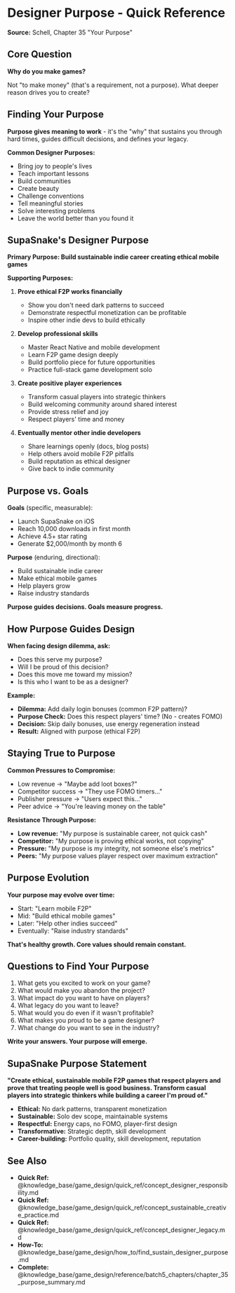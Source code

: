# Designer Purpose - Quick Reference

**Source:** Schell, Chapter 35 "Your Purpose"

## Core Question

**Why do you make games?**

Not "to make money" (that's a requirement, not a purpose). What deeper reason drives you to create?

## Finding Your Purpose

**Purpose gives meaning to work** - it's the "why" that sustains you through hard times, guides difficult decisions, and defines your legacy.

**Common Designer Purposes:**
- Bring joy to people's lives
- Teach important lessons
- Build communities
- Create beauty
- Challenge conventions
- Tell meaningful stories
- Solve interesting problems
- Leave the world better than you found it

## SupaSnake's Designer Purpose

**Primary Purpose: Build sustainable indie career creating ethical mobile games**

**Supporting Purposes:**
1. **Prove ethical F2P works financially**
   - Show you don't need dark patterns to succeed
   - Demonstrate respectful monetization can be profitable
   - Inspire other indie devs to build ethically

2. **Develop professional skills**
   - Master React Native and mobile development
   - Learn F2P game design deeply
   - Build portfolio piece for future opportunities
   - Practice full-stack game development solo

3. **Create positive player experiences**
   - Transform casual players into strategic thinkers
   - Build welcoming community around shared interest
   - Provide stress relief and joy
   - Respect players' time and money

4. **Eventually mentor other indie developers**
   - Share learnings openly (docs, blog posts)
   - Help others avoid mobile F2P pitfalls
   - Build reputation as ethical designer
   - Give back to indie community

## Purpose vs. Goals

**Goals** (specific, measurable):
- Launch SupaSnake on iOS
- Reach 10,000 downloads in first month
- Achieve 4.5+ star rating
- Generate $2,000/month by month 6

**Purpose** (enduring, directional):
- Build sustainable indie career
- Make ethical mobile games
- Help players grow
- Raise industry standards

**Purpose guides decisions. Goals measure progress.**

## How Purpose Guides Design

**When facing design dilemma, ask:**
- Does this serve my purpose?
- Will I be proud of this decision?
- Does this move me toward my mission?
- Is this who I want to be as a designer?

**Example:**
- **Dilemma:** Add daily login bonuses (common F2P pattern)?
- **Purpose Check:** Does this respect players' time? (No - creates FOMO)
- **Decision:** Skip daily bonuses, use energy regeneration instead
- **Result:** Aligned with purpose (ethical F2P)

## Staying True to Purpose

**Common Pressures to Compromise:**
- Low revenue → "Maybe add loot boxes?"
- Competitor success → "They use FOMO timers..."
- Publisher pressure → "Users expect this..."
- Peer advice → "You're leaving money on the table"

**Resistance Through Purpose:**
- **Low revenue:** "My purpose is sustainable career, not quick cash"
- **Competitor:** "My purpose is proving ethical works, not copying"
- **Pressure:** "My purpose is my integrity, not someone else's metrics"
- **Peers:** "My purpose values player respect over maximum extraction"

## Purpose Evolution

**Your purpose may evolve over time:**
- Start: "Learn mobile F2P"
- Mid: "Build ethical mobile games"
- Later: "Help other indies succeed"
- Eventually: "Raise industry standards"

**That's healthy growth. Core values should remain constant.**

## Questions to Find Your Purpose

1. What gets you excited to work on your game?
2. What would make you abandon the project?
3. What impact do you want to have on players?
4. What legacy do you want to leave?
5. What would you do even if it wasn't profitable?
6. What makes you proud to be a game designer?
7. What change do you want to see in the industry?

**Write your answers. Your purpose will emerge.**

## SupaSnake Purpose Statement

**"Create ethical, sustainable mobile F2P games that respect players and prove that treating people well is good business. Transform casual players into strategic thinkers while building a career I'm proud of."**

- **Ethical:** No dark patterns, transparent monetization
- **Sustainable:** Solo dev scope, maintainable systems
- **Respectful:** Energy caps, no FOMO, player-first design
- **Transformative:** Strategic depth, skill development
- **Career-building:** Portfolio quality, skill development, reputation

## See Also

- **Quick Ref:** @knowledge_base/game_design/quick_ref/concept_designer_responsibility.md
- **Quick Ref:** @knowledge_base/game_design/quick_ref/concept_sustainable_creative_practice.md
- **Quick Ref:** @knowledge_base/game_design/quick_ref/concept_designer_legacy.md
- **How-To:** @knowledge_base/game_design/how_to/find_sustain_designer_purpose.md
- **Complete:** @knowledge_base/game_design/reference/batch5_chapters/chapter_35_purpose_summary.md
